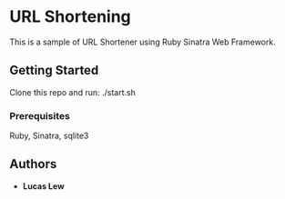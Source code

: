 # URL Shortening

This is a sample of URL Shortener using Ruby Sinatra Web Framework.

## Getting Started

Clone this repo and run: ./start.sh

### Prerequisites

Ruby, Sinatra, sqlite3


## Authors

* **Lucas Lew**
